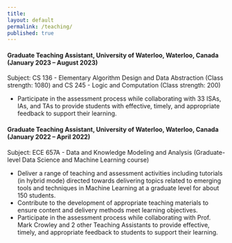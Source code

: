 ```yaml
---
title:
layout: default
permalink: /teaching/
published: true
---
```


#### Graduate Teaching Assistant, University of Waterloo, Waterloo, Canada (January 2023 – August 2023)
Subject: CS 136 - Elementary Algorithm Design and Data Abstraction (Class strength: 1080) and CS 245 - Logic and Computation (Class strength: 200)
- Participate in the assessment process while collaborating with 33 ISAs, IAs, and TAs to provide students with effective, timely, and appropriate feedback to support their learning.

#### Graduate Teaching Assistant, University of Waterloo, Waterloo, Canada (January 2022 – April 2022)
Subject: ECE 657A - Data and Knowledge Modeling and Analysis (Graduate-level Data Science and Machine Learning course)
- Deliver a range of teaching and assessment activities including tutorials (in hybrid mode) directed towards delivering topics related to emerging tools and techniques in Machine Learning at a graduate level for about 150 students.
- Contribute to the development of appropriate teaching materials to ensure content and delivery methods meet learning objectives.
- Participate in the assessment process while collaborating with Prof. Mark Crowley and 2 other Teaching Assistants to provide effective, timely, and appropriate feedback to students to support their learning.
